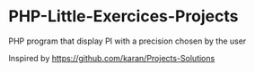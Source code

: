 # PHP-Little-Exercices-Projects
PHP program that display PI with a precision chosen by the user

Inspired by https://github.com/karan/Projects-Solutions
